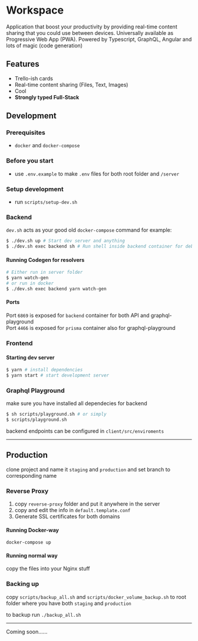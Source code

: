 # Workspace

Application that boost your productivity by providing real-time content sharing that you could use between devices. Universally available as Progressive Web App (PWA). Powered by Typescript, GraphQL, Angular and lots of magic (code generation)

## Features

- Trello-ish cards
- Real-time content sharing (Files, Text, Images)
- Cool
- **Strongly typed Full-Stack**

## Development

### Prerequisites

- `docker` and `docker-compose`

### Before you start

- use `.env.example` to make `.env` files for both root folder and `/server`

### Setup development

- run `scripts/setup-dev.sh`

### Backend

`dev.sh` acts as your good old `docker-compose` command for example:

```sh
$ ./dev.sh up # Start dev server and anything
$ ./dev.sh exec backend sh # Run shell inside backend container for debugging and stuff
```

#### Running Codegen for resolvers

```sh
# Either run in server folder
$ yarn watch-gen
# or run in docker
$ ./dev.sh exec backend yarn watch-gen
```

#### Ports

Port `6869` is exposed for `backend` container for both API and graphql-playground  
Port `4466` is exposed for `prisma` container also for graphql-playground

### Frontend

#### Starting dev server

```sh
$ yarn # install dependencies
$ yarn start # start development server
```

### Graphql Playground

make sure you have installed all dependecies for backend

```sh
$ sh scripts/playground.sh # or simply
$ scripts/playground.sh
```

backend endpoints can be configured in `client/src/enviroments`

---

## Production

clone project and name it `staging` and `production` and set branch to corresponding name

### Reverse Proxy

1. copy `reverse-proxy` folder and put it anywhere in the server
2. copy and edit the info in `default.template.conf`
3. Generate SSL certificates for both domains

#### Running Docker-way

```
docker-compose up
```

#### Running normal way

copy the files into your Nginx stuff

### Backing up

copy `scripts/backup_all.sh` and `scripts/docker_volume_backup.sh` to root folder where you have both `staging` and `production`

to backup run `./backup_all.sh`

---

Coming soon......
